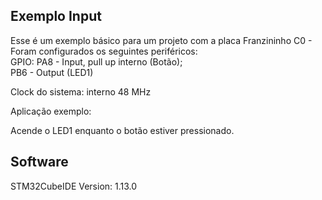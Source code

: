 ## Exemplo Input  
  
Esse é um exemplo básico para um projeto com a placa Franzininho C0 - Foram configurados os seguintes periféricos:  
GPIO:	PA8 - Input, pull up interno (Botão);  
		PB6 - Output (LED1)  
  
Clock do sistema: interno 48 MHz  
  
Aplicação exemplo:  
  
Acende o LED1 enquanto o botão estiver pressionado.  
  
## Software  
  
STM32CubeIDE Version: 1.13.0